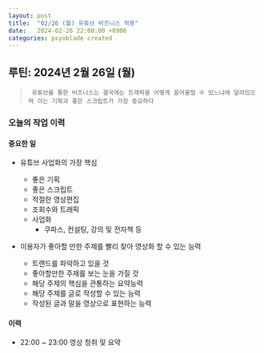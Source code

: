 ```yaml
---
layout: post
title:  "02/26 (월) 유튜브 비즈니스 적용"
date:   2024-02-26 22:00:00 +0900
categories: psyoblade created
---
```


## 루틴: 2024년 2월 26일 (월)

>      유튜브를 통한 비즈니스는 결국에는 트래픽을 어떻게 끌어올릴 수 있느냐에 달려있으며 이는 기획과 좋은 스크립트가 가장 중요하다

### 오늘의 작업 이력

#### 중요한 일

* 유튜브 사업화의 가장 핵심
  * 좋은 기획
  * 좋은 스크립트
  * 적절한 영상편집
  * 조회수와 트래픽
  * 사업화
    * 쿠파스, 컨설팅, 강의 및 전자책 등

* 이용자가 좋아할 만한 주제를 빨리 찾아 영상화 할 수 있는 능력
  * 트랜드를 파악하고 있을 것
  * 좋아할만한 주제를 보는 눈을 가질 것
  * 해당 주제의 핵심을 관통하는 요약능력
  * 해당 주제를 글로 작성할 수 있는 능력
  * 작성된 글과 말을 영상으로 표현하는 능력


#### 이력

* 22:00 ~ 23:00 영상 청취 및 요약
